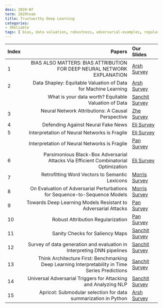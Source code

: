 ```yaml
---
desc: 2020-W7
term: 2020team
title: Trustworthy Deep Learning 
categories:
- 3Reliable
tags: [ bias, data valuation, robustness, adversarial-examples, regularization]  
---
```




| Index | Papers |  Our Slides |
| :---- | -------------------------------------: | :------------------------------------- |
|1 | BIAS ALSO MATTERS: BIAS ATTRIBUTION FOR DEEP NEURAL NETWORK EXPLANATION |  [Arsh Survey]({{site.baseurl}}/talkArsh-A19/20190725-BiasDNN.pdf) |
|2 | Data Shapley: Equitable Valuation of Data for Machine Learning| [Arsh Survey]({{site.baseurl}}/talkArsh-A19/20190725-DataShapley.pdf) |
| |  What is your data worth? Equitable Valuation of Data | [Sanchit Survey]({{site.baseurl}}/deep2reproduce/2020trust/Sanchit-What_is_your_data_worth_Equitable_Valuation_of_Data.pdf) |
|3 |  Neural Network Attributions: A Causal Perspective | [Zhe Survey]({{site.baseurl}}/talks-A2020A/Slide-2020-Zhe-CasualAttribution.pdf) |
|4 | Defending Against Neural Fake News | [Eli Survey]({{site.baseurl}}/deep2reproduce/2020trust/Eli-Defending_Against_Neural_Fake_News.pdf) |
|5 | Interpretation of Neural Networks is Fragile | [Eli Survey]({{site.baseurl}}/deep2reproduce/2020trust/Eli-Interpretation_of_Neural_Networks_is_Fragile.pdf) |
| | Interpretation of Neural Networks is Fragile | [Pan Survey]({{site.baseurl}}/deep2reproduce/2020trust/pan-Fragile_Explanation_.pdf) |
|6 | Parsimonious Black-Box Adversarial Attacks Via Efficient Combinatorial Optimization |  [Eli Survey]({{site.baseurl}}/deep2reproduce/2020trust/Eli-Parsimonious_Black-Box_Adversarial_Attacks_Via_Efficient_Combinatorial_Optimization.pdf) |
|7 | Retrofitting Word Vectors to Semantic Lexicons | [Morris Survey]({{site.baseurl}}/deep2reproduce/2020trust/Morris-2019-06-28-retrofitting-word-vectors.pdf) |
|8 | On Evaluation of Adversarial Perturbations for Sequence-to-Sequence Models | [Morris Survey]({{site.baseurl}}/deep2reproduce/2020trust/Morris-2019-07-11-evaluating-adversarial-seq2seq.pdf) |
|9 |  Towards Deep Learning Models Resistant to Adversarial Attacks | [Pan Survey]({{site.baseurl}}/deep2reproduce/2020trust/Pan-Towards_Deep_Learning_Models_Resistant_to_Adversarial_Attacks.pdf) |
|10 |  Robust Attribution Regularization | [Pan Survey]({{site.baseurl}}/deep2reproduce/2020trust/Pan-Robust_Attribution_Regularization.pdf) |
|11 |  Sanity Checks for Saliency Maps | [Sanchit Survey]({{site.baseurl}}/deep2reproduce/2020trust/Sanchit-Sanity_Checks_for_Saliency_Maps.pdf) |
|12 |  Survey of data generation and evaluation in Interpreting DNN pipelines | [Sanchit Survey]({{site.baseurl}}/deep2reproduce/2020trust/Sanchit-Survey_of_benchmarking_and_data_generation_pipelines.pdf) |
|13 |  Think Architecture First: Benchmarking Deep Learning Interpretability in Time Series Predictions |  [Sanchit Survey]({{site.baseurl}}/deep2reproduce/2020trust/Sanchit-Think_Architecture_First_Benchmarking_Deep_Learning_Interpretability_in_Time_Series_Predictions.pdf) |
|14 |  Universal Adversarial Triggers for Attacking and Analyzing NLP | [Sanchit Survey]({{site.baseurl}}/deep2reproduce/2020trust/Sanchit-Universal_Trigger_Attacks.pdf) |
|15 | Apricot: Submodular selection for data summarization in Python | [Arsh Survey]({{site.baseurl}}/talkArsh-A19/20190623-ApricotSubModular.pdf) |

